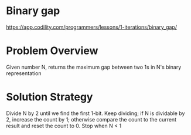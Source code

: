 
# Binary gap
https://app.codility.com/programmers/lessons/1-iterations/binary_gap/

# Problem Overview
Given number N, returns the maximum gap between two 1s in N's binary representation

# Solution Strategy
Divide N by 2 until we find the first 1-bit. Keep dividing; if N is dividable by 2, increase the count by 1; otherwise compare the count to the current result and reset the count to 0. Stop when N < 1
